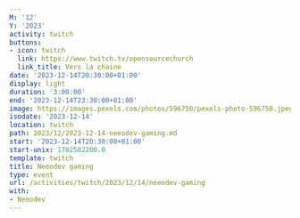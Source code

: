 ```yaml
---
M: '12'
Y: '2023'
activity: twitch
buttons:
- icon: twitch
  link: https://www.twitch.tv/opensourcechurch
  link_title: Vers la chaine
date: '2023-12-14T20:30:00+01:00'
display: light
duration: '3:00:00'
end: '2023-12-14T23:30:00+01:00'
image: https://images.pexels.com/photos/596750/pexels-photo-596750.jpeg
isodate: '2023-12-14'
location: twitch
path: 2023/12/2023-12-14-neeodev-gaming.md
start: '2023-12-14T20:30:00+01:00'
start-unix: 1702582200.0
template: twitch
title: Neeodev gaming
type: event
url: /activities/twitch/2023/12/14/neeodev-gaming
with:
- Neeodev
---
```

